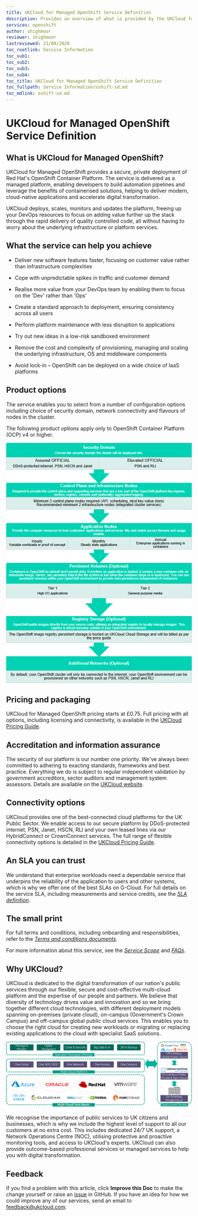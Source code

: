 ```yaml
---
title: UKCloud for Managed OpenShift Service Definition
description: Provides an overview of what is provided by the UKCloud for Managed OpenShift service
services: openshift
author: shighmoor
reviewer: shighmoor
lastreviewed: 21/09/2020
toc_rootlink: Service Information
toc_sub1: 
toc_sub2:
toc_sub3:
toc_sub4:
toc_title: UKCloud for Managed OpenShift Service Definition
toc_fullpath: Service Information/oshift-sd.md
toc_mdlink: oshift-sd.md
---
```


# UKCloud for Managed OpenShift Service Definition

## What is UKCloud for Managed OpenShift?

UKCloud for Managed OpenShift provides a secure, private deployment of Red Hat's OpenShift Container Platform. The service is delivered as a managed platform, enabling developers to build automation pipelines and leverage the benefits of containerised solutions, helping to deliver modern, cloud-native applications and accelerate digital transformation.

UKCloud deploys, scales, monitors and updates the platform, freeing up your DevOps resources to focus on adding value further up the stack through the rapid delivery of quality controlled code, all without having to worry about the underlying infrastructure or platform services.

## What the service can help you achieve

- Deliver new software features faster, focusing on customer value rather than infrastructure complexities

- Cope with unpredictable spikes in traffic and customer demand

- Realise more value from your DevOps team by enabling them to focus on the 'Dev' rather than 'Ops'

- Create a standard approach to deployment, ensuring consistency across all users

- Perform platform maintenance with less disruption to applications

- Try out new ideas in a low-risk sandboxed environment

- Remove the cost and complexity of provisioning, managing and scaling the underlying infrastructure, OS and middleware components

- Avoid lock-in – OpenShift can be deployed on a wide choice of IaaS platforms

## Product options

The service enables you to select from a number of configuration options including choice of security domain, network connectivity and flavours of nodes in the cluster.

The following product options apply only to OpenShift Container Platform (OCP) v4 or higher.

![UKCloud for Managed OpenShift product options](images/oshift-product-options-g12.png)

## Pricing and packaging

UKCloud for Managed OpenShift pricing starts at £0.75. Full pricing with all options, including licensing and connectivity, is available in the [UKCloud Pricing Guide](https://ukcloud.com/pricing-guide).

## Accreditation and information assurance

The security of our platform is our number one priority. We've always been committed to adhering to exacting standards, frameworks and best practice. Everything we do is subject to regular independent validation by government accreditors, sector auditors and management system assessors. Details are available on the [UKCloud website](https://ukcloud.com/governance/).

## Connectivity options

UKCloud provides one of the best-connected cloud platforms for the UK Public Sector. We enable access to our secure platform by DDoS-protected internet, PSN, Janet, HSCN, RLI and your own leased lines via our HybridConnect or CrownConnect services. The full range of flexible connectivity options is detailed in the [UKCloud Pricing Guide](https://ukcloud.com/pricing-guide).

## An SLA you can trust

We understand that enterprise workloads need a dependable service that underpins the reliability of the application to users and other systems, which is why we offer one of the best SLAs on G-Cloud. For full details on the service SLA, including measurements and service credits, see the [*SLA definition*](../other/other-ref-sla-definition.md).

## The small print

For full terms and conditions, including onboarding and responsibilities, refer to the [*Terms and conditions documents*](../other/other-ref-terms-and-conditions.md).

For more information about this service, see the [*Service Scope*](oshift-sco.md) and [*FAQs*](oshift-faq.md).

## Why UKCloud?

UKCloud is dedicated to the digital transformation of our nation's public services through our flexible, secure and cost-effective multi-cloud platform and the expertise of our people and partners. We believe that diversity of technology drives value and innovation and so we bring together different cloud technologies, with different deployment models spanning on-premises (private cloud), on-campus (Government's Crown Campus) and off-campus global public cloud services. This enables you to choose the right cloud for creating new workloads or migrating or replacing existing applications to the cloud with specialist SaaS solutions.

![UKCloud services](images/ukc-services-g12.png)

We recognise the importance of public services to UK citizens and businesses, which is why we include the highest level of support to all our customers at no extra cost. This includes dedicated 24/7 UK support, a Network Operations Centre (NOC), utilising protective and proactive monitoring tools, and access to UKCloud's experts. UKCloud can also provide outcome-based professional services or managed services to help you with digital transformation.

## Feedback

If you find a problem with this article, click **Improve this Doc** to make the change yourself or raise an [issue](https://github.com/UKCloud/documentation/issues) in GitHub. If you have an idea for how we could improve any of our services, send an email to <feedback@ukcloud.com>.
